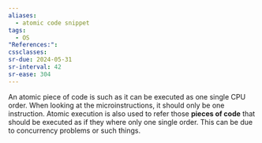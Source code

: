 ```yaml
---
aliases:
  - atomic code snippet
tags:
  - OS
"References:": 
cssclasses: 
sr-due: 2024-05-31
sr-interval: 42
sr-ease: 304
---
```

An atomic piece of code is such as it can be executed as one single CPU order. When looking at the microinstructions, it should only be one instruction. 
Atomic execution is also used to refer those **pieces of code** that should be executed as if they where only one single order. 
This can be due to concurrency problems or such things. 
